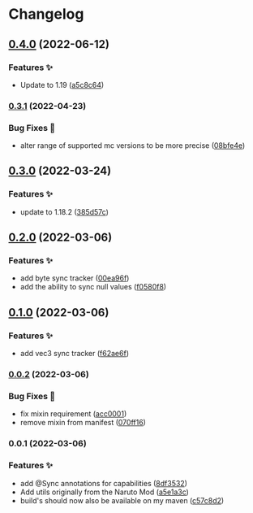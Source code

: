 # Changelog

## [0.4.0](https://github.com/sekwah41/SekCLib/compare/v0.3.1...v0.4.0) (2022-06-12)


### Features ✨

* Update to 1.19 ([a5c8c64](https://github.com/sekwah41/SekCLib/commit/a5c8c64a66f629d96b4b151e2f1ccf7365c398eb))

### [0.3.1](https://github.com/sekwah41/SekCLib/compare/v0.3.0...v0.3.1) (2022-04-23)


### Bug Fixes 🐛

* alter range of supported mc versions to be more precise ([08bfe4e](https://github.com/sekwah41/SekCLib/commit/08bfe4e531d78595b15b9f79de316d2997be9af0))

## [0.3.0](https://github.com/sekwah41/SekCLib/compare/v0.2.0...v0.3.0) (2022-03-24)


### Features ✨

* update to 1.18.2 ([385d57c](https://github.com/sekwah41/SekCLib/commit/385d57c307e388fc2c1319a266e26c5158edfbc5))

## [0.2.0](https://github.com/sekwah41/SekCLib/compare/v0.1.0...v0.2.0) (2022-03-06)


### Features ✨

* add byte sync tracker ([00ea96f](https://github.com/sekwah41/SekCLib/commit/00ea96f600cb5d50cc7d13a06c75a8d97617c300))
* add the ability to sync null values ([f0580f8](https://github.com/sekwah41/SekCLib/commit/f0580f8400c260d0f2d0a8bf43ffc8a6e939cddd))

## [0.1.0](https://github.com/sekwah41/SekCLib/compare/v0.0.2...v0.1.0) (2022-03-06)


### Features ✨

* add vec3 sync tracker ([f62ae6f](https://github.com/sekwah41/SekCLib/commit/f62ae6fb0cc6266c0d570523eedf6fd36d142191))

### [0.0.2](https://github.com/sekwah41/SekCLib/compare/v0.0.1...v0.0.2) (2022-03-06)


### Bug Fixes 🐛

* fix mixin requirement ([acc0001](https://github.com/sekwah41/SekCLib/commit/acc0001dc6a3120cbc0130f9d1efa54e9fa700e3))
* remove mixin from manifest ([070ff16](https://github.com/sekwah41/SekCLib/commit/070ff16aa8ddfad2ef4a26c6bbc460ac928e9e54))

### 0.0.1 (2022-03-06)


### Features ✨

* add @Sync annotations for capabilities ([8df3532](https://github.com/sekwah41/SekCLib/commit/8df353241b81a6fef010fd821fd693427e1b2863))
* Add utils originally from the Naruto Mod ([a5e1a3c](https://github.com/sekwah41/SekCLib/commit/a5e1a3c51ded49335e1c47bb6a01602642053453))
* build's should now also be available on my maven ([c57c8d2](https://github.com/sekwah41/SekCLib/commit/c57c8d2a164d117e88cdc6ce6f45c701133f57cf))

